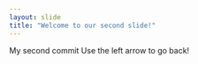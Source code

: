 ```yaml
---
layout: slide
title: "Welcome to our second slide!"
---
```

My second commit 
Use the left arrow to go back!

